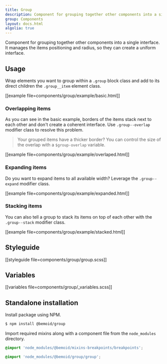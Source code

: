 ```yaml
---
title: Group
description: Component for grouping together other components into a single interface
group: Components
layout: docs.html
algolia: true
---
```


Component for grouping together other components into a single interface. It manages the items positioning and radius, so they can create a uniform interface.

## Usage

Wrap elements you want to group within a `.group` block class and add to its direct children the `.group__item` element class.

[[example file=components/group/example/basic.html]]

### Overlapping items

As you can see in the basic example, borders of the items stack next to each other and don't create a coherent interface. Use `.group--overlap` modifier class to resolve this problem.

> Your grouped items have a thicker border? You can control the size of the overlap with a `$group-overlap` variable.

[[example file=components/group/example/overlaped.html]]

### Expanding items

Do you want to expand items to all available width? Leverage the `.group--expand` modifier class.

[[example file=components/group/example/expanded.html]]

### Stacking items

You can also tell a group to stack its items on top of each other with the `.group--stack` modifier class.

[[example file=components/group/example/stacked.html]]

## Styleguide

[[styleguide file=components/group/group.scss]]

## Variables

[[variables file=components/group/_variables.scss]]

## Standalone installation

Install package using NPM.

```bash
$ npm install @bemoid/group
```

Import required mixins along with a component file from the `node_modules` directory.

```scss
@import 'node_modules/@bemoid/mixins-breakpoints/breakpoints';

@import 'node_modules/@bemoid/group/group';
```
